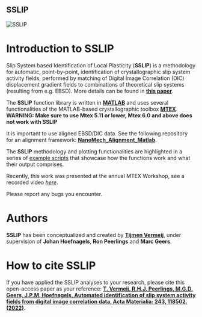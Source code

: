 ## SSLIP

![SSLIP](https://ars.els-cdn.com/content/image/1-s2.0-S1359645422008795-ga1_lrg.jpg)

# Introduction to SSLIP

Slip System based Identification of Local Plasticity (**SSLIP**) is a methodology for automatic, point-by-point, identification of crystallographic slip system activity fields, performed by matching of Digital Image Correlation (DIC) displacement gradient fields to combinations of theoretical slip systems (resulting from e.g. EBSD). More details can be found in [**this paper**](https://doi.org/10.1016/j.actamat.2022.118502).

The **SSLIP** function library is written in [**MATLAB**](https://mathworks.com/products/matlab.html) and uses several functionalities of the MATLAB-based crystallographic toolbox [**MTEX**](https://mtex-toolbox.github.io). **WARNING: Make sure to use Mtex 5.11 or lower, Mtex 6.0 and above does not work with SSLIP**

It is important to use aligned EBSD/DIC data. See the following repository for an alignment framework: [**NanoMech_Alignment_Matlab**](https://github.com/Tijmenvermeij/NanoMech_Alignment_Matlab).

The **SSLIP** methodology and plotting functionalities are highlighted in a series of [example scripts](https://github.com/Tijmenvermeij/SSLIP#examples) that showcase how the functions work and what their output comprises.

Recently, this work was presented at the annual MTEX Workshop, see a recorded video [*here*](https://www.youtube.com/watch?v=xjNWsHeHnlA).

Please report any bugs you encounter.

# Authors
**SSLIP** has been conceptualized and created by [**Tijmen Vermeij**](https://www.tue.nl/en/research/researchers/tijmen-vermeij/), under supervision of **Johan Hoefnagels**, **Ron Peerlings** and **Marc Geers**.

# How to cite SSLIP
If you have applied the SSLIP analyses to your research, please cite this open-access paper as your reference:
[**T. Vermeij, R.H.J. Peerlings, M.G.D. Geers, J.P.M. Hoefnagels, Automated identification of slip system activity fields from digital image correlation data, Acta Materialia: 243, 118502. (2022)**](https://doi.org/10.1016/j.actamat.2022.118502).

